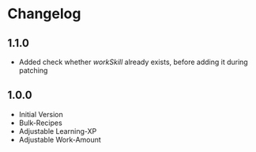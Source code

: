 # Changelog

## 1.1.0
* Added check whether *workSkill* already exists, before adding it during patching

## 1.0.0
* Initial Version
* Bulk-Recipes
* Adjustable Learning-XP
* Adjustable Work-Amount
